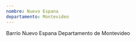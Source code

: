 ```yaml
---
nombre: Nuevo Espana
departamento: Montevideo
---
```


Barrio Nuevo Espana
Departamento de Montevideo
